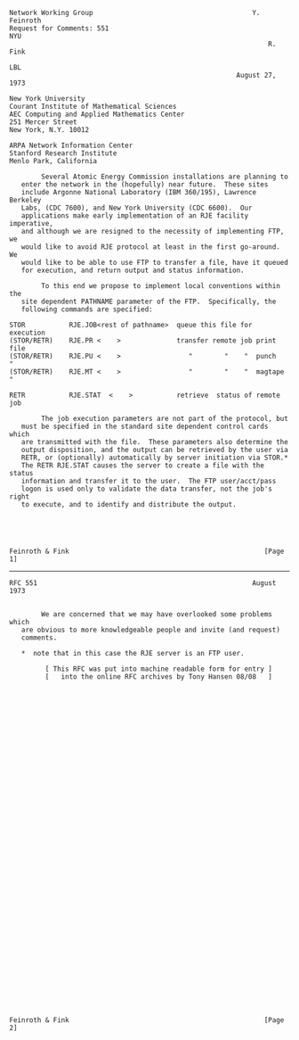     Network Working Group                                        Y. Feinroth
    Request for Comments: 551                                            NYU
                                                                     R. Fink
                                                                         LBL
                                                             August 27, 1973

    New York University
    Courant Institute of Mathematical Sciences
    AEC Computing and Applied Mathematics Center
    251 Mercer Street
    New York, N.Y. 10012

    ARPA Network Information Center
    Stanford Research Institute
    Menlo Park, California

            Several Atomic Energy Commission installations are planning to
       enter the network in the (hopefully) near future.  These sites
       include Argonne National Laboratory (IBM 360/195), Lawrence Berkeley
       Labs, (CDC 7600), and New York University (CDC 6600).  Our
       applications make early implementation of an RJE facility imperative,
       and although we are resigned to the necessity of implementing FTP, we
       would like to avoid RJE protocol at least in the first go-around.  We
       would like to be able to use FTP to transfer a file, have it queued
       for execution, and return output and status information.

            To this end we propose to implement local conventions within the
       site dependent PATHNAME parameter of the FTP.  Specifically, the
       following commands are specified:

    STOR           RJE.JOB<rest of pathname>  queue this file for execution
    (STOR/RETR)    RJE.PR <    >              transfer remote job print file
    (STOR/RETR)    RJE.PU <    >                 "        "    "  punch   "
    (STOR/RETR)    RJE.MT <    >                 "        "    "  magtape "

    RETR           RJE.STAT  <    >           retrieve  status of remote job

            The job execution parameters are not part of the protocol, but
       must be specified in the standard site dependent control cards which
       are transmitted with the file.  These parameters also determine the
       output disposition, and the output can be retrieved by the user via
       RETR, or (optionally) automatically by server initiation via STOR.*
       The RETR RJE.STAT causes the server to create a file with the status
       information and transfer it to the user.  The FTP user/acct/pass
       logon is used only to validate the data transfer, not the job's right
       to execute, and to identify and distribute the output.





    Feinroth & Fink                                                 [Page 1]

------------------------------------------------------------------------

``` newpage
RFC 551                                                      August 1973


        We are concerned that we may have overlooked some problems which
   are obvious to more knowledgeable people and invite (and request)
   comments.

   *  note that in this case the RJE server is an FTP user.

         [ This RFC was put into machine readable form for entry ]
         [   into the online RFC archives by Tony Hansen 08/08   ]











































Feinroth & Fink                                                 [Page 2]
```
